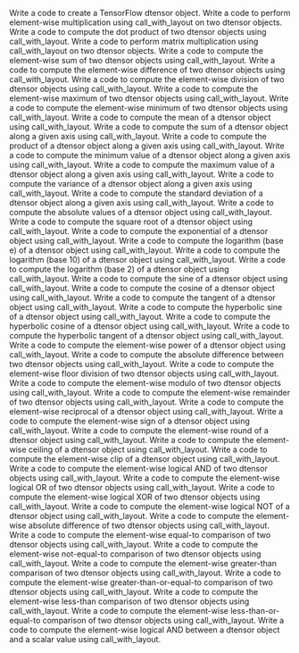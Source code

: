 Write a code to create a TensorFlow dtensor object.
Write a code to perform element-wise multiplication using call_with_layout on two dtensor objects.
Write a code to compute the dot product of two dtensor objects using call_with_layout.
Write a code to perform matrix multiplication using call_with_layout on two dtensor objects.
Write a code to compute the element-wise sum of two dtensor objects using call_with_layout.
Write a code to compute the element-wise difference of two dtensor objects using call_with_layout.
Write a code to compute the element-wise division of two dtensor objects using call_with_layout.
Write a code to compute the element-wise maximum of two dtensor objects using call_with_layout.
Write a code to compute the element-wise minimum of two dtensor objects using call_with_layout.
Write a code to compute the mean of a dtensor object using call_with_layout.
Write a code to compute the sum of a dtensor object along a given axis using call_with_layout.
Write a code to compute the product of a dtensor object along a given axis using call_with_layout.
Write a code to compute the minimum value of a dtensor object along a given axis using call_with_layout.
Write a code to compute the maximum value of a dtensor object along a given axis using call_with_layout.
Write a code to compute the variance of a dtensor object along a given axis using call_with_layout.
Write a code to compute the standard deviation of a dtensor object along a given axis using call_with_layout.
Write a code to compute the absolute values of a dtensor object using call_with_layout.
Write a code to compute the square root of a dtensor object using call_with_layout.
Write a code to compute the exponential of a dtensor object using call_with_layout.
Write a code to compute the logarithm (base e) of a dtensor object using call_with_layout.
Write a code to compute the logarithm (base 10) of a dtensor object using call_with_layout.
Write a code to compute the logarithm (base 2) of a dtensor object using call_with_layout.
Write a code to compute the sine of a dtensor object using call_with_layout.
Write a code to compute the cosine of a dtensor object using call_with_layout.
Write a code to compute the tangent of a dtensor object using call_with_layout.
Write a code to compute the hyperbolic sine of a dtensor object using call_with_layout.
Write a code to compute the hyperbolic cosine of a dtensor object using call_with_layout.
Write a code to compute the hyperbolic tangent of a dtensor object using call_with_layout.
Write a code to compute the element-wise power of a dtensor object using call_with_layout.
Write a code to compute the absolute difference between two dtensor objects using call_with_layout.
Write a code to compute the element-wise floor division of two dtensor objects using call_with_layout.
Write a code to compute the element-wise modulo of two dtensor objects using call_with_layout.
Write a code to compute the element-wise remainder of two dtensor objects using call_with_layout.
Write a code to compute the element-wise reciprocal of a dtensor object using call_with_layout.
Write a code to compute the element-wise sign of a dtensor object using call_with_layout.
Write a code to compute the element-wise round of a dtensor object using call_with_layout.
Write a code to compute the element-wise ceiling of a dtensor object using call_with_layout.
Write a code to compute the element-wise clip of a dtensor object using call_with_layout.
Write a code to compute the element-wise logical AND of two dtensor objects using call_with_layout.
Write a code to compute the element-wise logical OR of two dtensor objects using call_with_layout.
Write a code to compute the element-wise logical XOR of two dtensor objects using call_with_layout.
Write a code to compute the element-wise logical NOT of a dtensor object using call_with_layout.
Write a code to compute the element-wise absolute difference of two dtensor objects using call_with_layout.
Write a code to compute the element-wise equal-to comparison of two dtensor objects using call_with_layout.
Write a code to compute the element-wise not-equal-to comparison of two dtensor objects using call_with_layout.
Write a code to compute the element-wise greater-than comparison of two dtensor objects using call_with_layout.
Write a code to compute the element-wise greater-than-or-equal-to comparison of two dtensor objects using call_with_layout.
Write a code to compute the element-wise less-than comparison of two dtensor objects using call_with_layout.
Write a code to compute the element-wise less-than-or-equal-to comparison of two dtensor objects using call_with_layout.
Write a code to compute the element-wise logical AND between a dtensor object and a scalar value using call_with_layout.